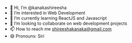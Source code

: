 - 👋 Hi, I’m @kanakashireesha
- 👀 I’m interested in Web Development
- 🌱 I’m currently learning ReactJS and Javascript
- 💞️ I’m looking to collaborate on web development projects
- 📫 How to reach me shireeshakanaka@gmail.com
- 😄 Pronouns: Siri


<!---
kanakashireesha/kanakashireesha is a ✨ special ✨ repository because its `README.md` (this file) appears on your GitHub profile.
You can click the Preview link to take a look at your changes.
--->
